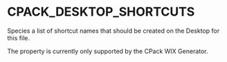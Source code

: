   

# CPACK_DESKTOP_SHORTCUTS  
Species a list of shortcut names that should be created on the Desktop
for this file.  

The property is currently only supported by the CPack WIX Generator.  

